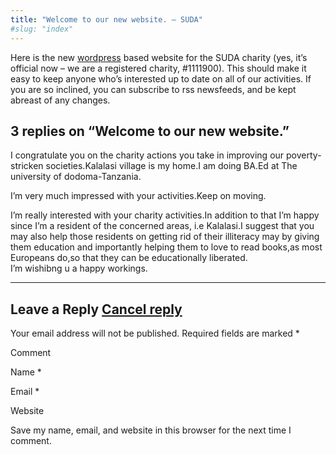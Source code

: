 ```yaml
---
title: "Welcome to our new website. – SUDA"
#slug: "index"
---
```


Here is the new [wordpress](http://wordpress.org/) based website for the SUDA charity (yes, it’s official now – we are a registered charity, #1111900). This should make it easy to keep anyone who’s interested up to date on all of our activities. If you are so inclined, you can subscribe to rss newsfeeds, and be kept abreast of any changes.

3 replies on “Welcome to our new website.”
------------------------------------------

I congratulate you on the charity actions you take in improving our poverty-stricken societies.Kalalasi village is my home.I am doing BA.Ed at The university of dodoma-Tanzania.

I’m very much impressed with your activities.Keep on moving.

I’m really interested with your charity activities.In addition to that I’m happy since I’m a resident of the concerned areas, i.e Kalalasi.I suggest that you may also help those residents on getting rid of their illiteracy may by giving them education and importantly helping them to love to read books,as most Europeans do,so that they can be educationally liberated.  
I’m wishibng u a happy workings.

* * *

Leave a Reply [Cancel reply](/2006/02/hello-world/comment-page-1/#respond)
--------------------------------------------------------------------------

Your email address will not be published. Required fields are marked \*

Comment

Name \* 

Email \* 

Website 

 Save my name, email, and website in this browser for the next time I comment.